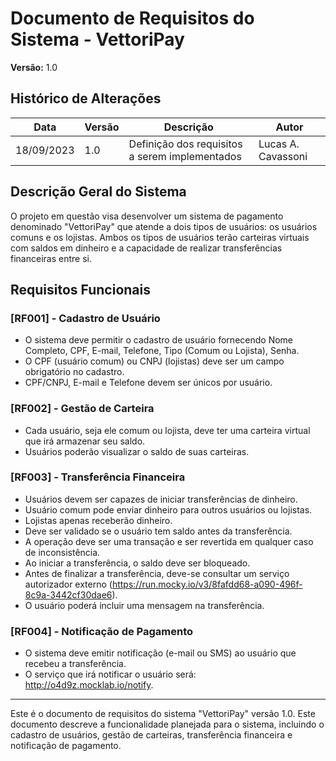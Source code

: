 # Documento de Requisitos do Sistema - VettoriPay

**Versão:** 1.0

## Histórico de Alterações

| Data       | Versão | Descrição                              | Autor            |
|------------|--------|----------------------------------------|------------------|
| 18/09/2023 | 1.0    | Definição dos requisitos a serem implementados | Lucas A. Cavassoni |

## Descrição Geral do Sistema

O projeto em questão visa desenvolver um sistema de pagamento denominado "VettoriPay" que atende a dois tipos de usuários: os usuários comuns e os lojistas. Ambos os tipos de usuários terão carteiras virtuais com saldos em dinheiro e a capacidade de realizar transferências financeiras entre si.

## Requisitos Funcionais

### [RF001] - Cadastro de Usuário

- O sistema deve permitir o cadastro de usuário fornecendo Nome Completo, CPF, E-mail, Telefone, Tipo (Comum ou Lojista), Senha.
- O CPF (usuário comum) ou CNPJ (lojistas) deve ser um campo obrigatório no cadastro.
- CPF/CNPJ, E-mail e Telefone devem ser únicos por usuário.

### [RF002] - Gestão de Carteira

- Cada usuário, seja ele comum ou lojista, deve ter uma carteira virtual que irá armazenar seu saldo.
- Usuários poderão visualizar o saldo de suas carteiras.

### [RF003] - Transferência Financeira

- Usuários devem ser capazes de iniciar transferências de dinheiro.
- Usuário comum pode enviar dinheiro para outros usuários ou lojistas.
- Lojistas apenas receberão dinheiro.
- Deve ser validado se o usuário tem saldo antes da transferência.
- A operação deve ser uma transação e ser revertida em qualquer caso de inconsistência.
- Ao iniciar a transferência, o saldo deve ser bloqueado.
- Antes de finalizar a transferência, deve-se consultar um serviço autorizador externo (https://run.mocky.io/v3/8fafdd68-a090-496f-8c9a-3442cf30dae6).
- O usuário poderá incluir uma mensagem na transferência.

### [RF004] - Notificação de Pagamento

- O sistema deve emitir notificação (e-mail ou SMS) ao usuário que recebeu a transferência.
- O serviço que irá notificar o usuário será: http://o4d9z.mocklab.io/notify.

---

Este é o documento de requisitos do sistema "VettoriPay" versão 1.0. Este documento descreve a funcionalidade planejada para o sistema, incluindo o cadastro de usuários, gestão de carteiras, transferência financeira e notificação de pagamento.
